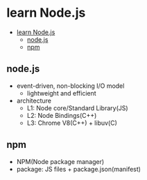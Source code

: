 # learn Node.js

- [learn Node.js](#learn-nodejs)
  - [node.js](#nodejs)
  - [npm](#npm)

## node.js

- event-driven, non-blocking I/O model
  - lightweight and efficient
- architecture
  - L1: Node core/Standard Library(JS)
  - L2: Node Bindings(C++)
  - L3: Chrome V8(C++) + libuv(C)

## npm

- NPM(Node package manager)
- package: JS files + package.json(manifest)
